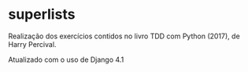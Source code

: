 # superlists
Realização dos exercícios contidos no livro TDD com Python (2017), de Harry Percival. 

Atualizado com o uso de Django 4.1
